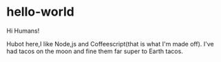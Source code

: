 # hello-world

Hi Humans!

Hubot here,I like Node,js and Coffeescript(that is what I'm made off).
I've had tacos on the moon and fine them far super to Earth tacos.
